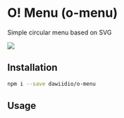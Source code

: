 # O! Menu (o-menu)
Simple circular menu based on SVG

![](https://user-images.githubusercontent.com/7998389/34531622-37467548-f0b3-11e7-8d98-55ab43982525.png)

## Installation
```bash
npm i --save dawiidio/o-menu
```
## Usage
```javascript

```
